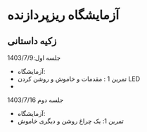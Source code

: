 # آزمایشگاه ریزپردازنده
## زکیه داستانی 
جلسه اول:1403/7/9
* آزمایشگاه:
* تمرین 1 : مقدمات و خاموش و روشن کردن LED
* 
جلسه دوم 1403/7/16
* آزمایشگاه:
* تمرین 1: یک چراغ روشن و دیگری خاموش
